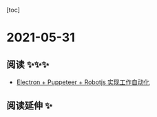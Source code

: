 
[toc]

# 2021-05-31

## 阅读 ✨✨✨

* [Electron + Puppeteer + Robotjs 实现工作自动化](https://mp.weixin.qq.com/s/y1Z1dxukfqCa69JRgOgjBA)
## 阅读延伸 ✨
